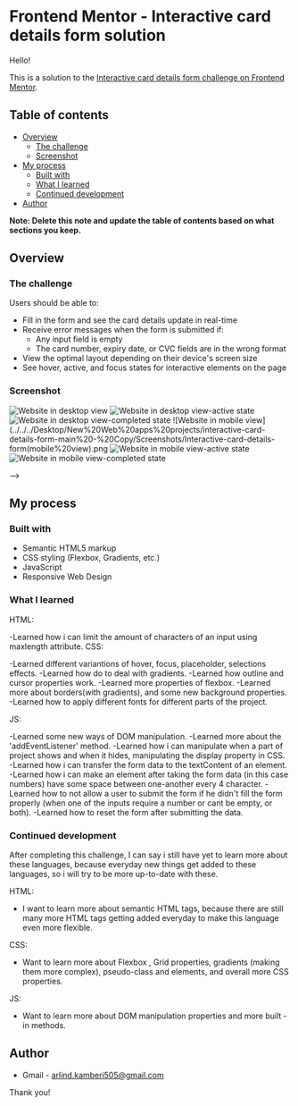 # Frontend Mentor - Interactive card details form solution

Hello!

This is a solution to the [Interactive card details form challenge on Frontend Mentor](https://www.frontendmentor.io/challenges/interactive-card-details-form-XpS8cKZDWw).

## Table of contents

- [Overview](#overview)
  - [The challenge](#the-challenge)
  - [Screenshot](#screenshot)
- [My process](#my-process)
  - [Built with](#built-with)
  - [What I learned](#what-i-learned)
  - [Continued development](#continued-development)
- [Author](#author)

**Note: Delete this note and update the table of contents based on what sections you keep.**

## Overview

### The challenge

Users should be able to:

- Fill in the form and see the card details update in real-time
- Receive error messages when the form is submitted if:
  - Any input field is empty
  - The card number, expiry date, or CVC fields are in the wrong format
- View the optimal layout depending on their device's screen size
- See hover, active, and focus states for interactive elements on the page

### Screenshot

![Website in desktop view](../../../Desktop/New%20Web%20apps%20projects/interactive-card-details-form-main%20-%20Copy/Screenshots/Interactive%20card%20details%20form(desktop%20view).png)
![Website in desktop view-active state](../../../Desktop/New%20Web%20apps%20projects/interactive-card-details-form-main%20-%20Copy/Screenshots/Interactive%20card%20details%20form(desktop%20view%20-%20active%20state).png)
![Website in desktop view-completed state](../../../Desktop/New%20Web%20apps%20projects/interactive-card-details-form-main%20-%20Copy/Screenshots/Interactive%20card%20details%20form(desktop%20view%20-%20completed%20state).png)
![Website in mobile view](../../../Desktop/New%20Web%20apps%20projects/interactive-card-details-form-main%20-%20Copy/Screenshots/Interactive-card-details-form(mobile%20view).png
![Website in mobile view-active state](../../../Desktop/New%20Web%20apps%20projects/interactive-card-details-form-main%20-%20Copy/Screenshots/Interactive-card-details-form(mobile%20view-%20active%20state).zip.png)
![Website in mobile view-completed state](../../../Desktop/New%20Web%20apps%20projects//interactive-card-details-form-main%20-%20Copy/Screenshots/Interactive-card-details-form(mobile%20view-%20completed%20state).zip.png)

<!-- 
### Links

<!-- - Solution URL: [Add solution URL here](https://your-solution-url.com)
- Live Site URL: [Add live site URL here](https://your-live-site-url.com) --> -->

## My process

### Built with

- Semantic HTML5 markup
- CSS styling (Flexbox, Gradients, etc.)
- JavaScript
- Responsive Web Design

### What I learned

 HTML:

-Learned how i can limit the amount of characters of an input using maxlength attribute.
 CSS:

-Learned different variantions of hover, focus, placeholder, selections effects.
-Learned how do to deal with gradients.
-Learned how outline and cursor properties work.
-Learned more properties of flexbox.
-Learned more about borders(with gradients), and some new background properties.
-Learned how to apply different fonts for different parts of the project.


 JS:

-Learned some new ways of DOM manipulation.
-Learned more about the 'addEventListener' method.
-Learned how i can manipulate when a part of project shows and when it hides, manipulating the display property in CSS.
-Learned how i can transfer the form data to the textContent of an element.
-Learned how i can make an element after taking the form data (in this case numbers) have some space between one-another every 4 character.
-Learned how to not allow a user to submit the form if he didn't fill the form properly (when one of the inputs require a number or cant be empty, or both).
-Learned how to reset the form after submitting the data.


### Continued development

After completing this challenge, I can say i still have yet to learn more about these languages, because everyday new things get added to these languages, so i will try to be more up-to-date with these.

HTML:

- I want to learn more about semantic HTML tags, because there are still many more HTML tags getting added everyday to make this language even more flexible.

CSS:

- Want to learn more about Flexbox , Grid properties, gradients (making them more complex), pseudo-class and elements, and overall more CSS properties.

JS:

- Want to learn more about DOM manipulation properties and more built -in methods.

## Author

- Gmail - [arlind.kamberi505@gmail.com](https://www.twitter.com/yourusername)



Thank you!
